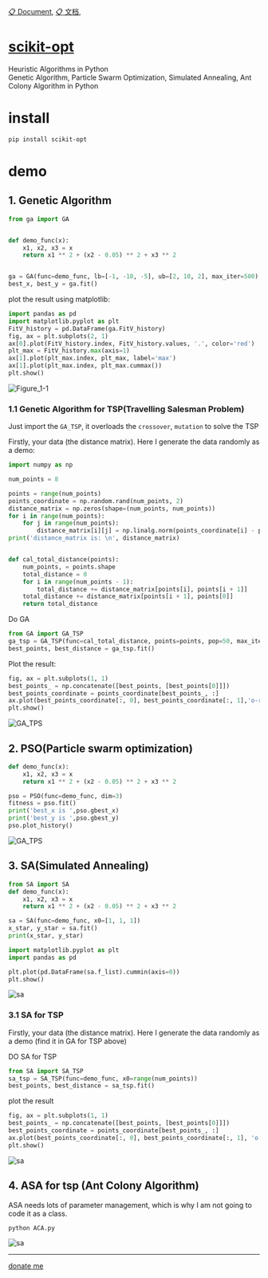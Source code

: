 [:clipboard: Document](https://scikit-opt.github.io/), [:clipboard: 文档](https://scikit-opt.github.io/),  


# [scikit-opt](https://github.com/guofei9987/scikit-opt)
Heuristic Algorithms in Python  
Genetic Algorithm, Particle Swarm Optimization, Simulated Annealing, Ant Colony Algorithm in Python

# install
```bash
pip install scikit-opt
```

# demo
## 1. Genetic Algorithm

```py
from ga import GA


def demo_func(x):
    x1, x2, x3 = x
    return x1 ** 2 + (x2 - 0.05) ** 2 + x3 ** 2


ga = GA(func=demo_func, lb=[-1, -10, -5], ub=[2, 10, 2], max_iter=500)
best_x, best_y = ga.fit()
```
plot the result using matplotlib:
```py
import pandas as pd
import matplotlib.pyplot as plt
FitV_history = pd.DataFrame(ga.FitV_history)
fig, ax = plt.subplots(2, 1)
ax[0].plot(FitV_history.index, FitV_history.values, '.', color='red')
plt_max = FitV_history.max(axis=1)
ax[1].plot(plt_max.index, plt_max, label='max')
ax[1].plot(plt_max.index, plt_max.cummax())
plt.show()
```

![Figure_1-1](https://i.imgur.com/yT7lm8a.png)

### 1.1 Genetic Algorithm for TSP(Travelling Salesman Problem)
Just import the `GA_TSP`, it overloads the `crossover`, `mutation` to solve the TSP

Firstly, your data (the distance matrix). Here I generate the data randomly as a demo:
```py
import numpy as np

num_points = 8

points = range(num_points)
points_coordinate = np.random.rand(num_points, 2)
distance_matrix = np.zeros(shape=(num_points, num_points))
for i in range(num_points):
    for j in range(num_points):
        distance_matrix[i][j] = np.linalg.norm(points_coordinate[i] - points_coordinate[j], ord=2)
print('distance_matrix is: \n', distance_matrix)


def cal_total_distance(points):
    num_points, = points.shape
    total_distance = 0
    for i in range(num_points - 1):
        total_distance += distance_matrix[points[i], points[i + 1]]
    total_distance += distance_matrix[points[i + 1], points[0]]
    return total_distance
```

Do GA
```py
from GA import GA_TSP
ga_tsp = GA_TSP(func=cal_total_distance, points=points, pop=50, max_iter=200, Pm=0.001)
best_points, best_distance = ga_tsp.fit()
```

Plot the result:
```py
fig, ax = plt.subplots(1, 1)
best_points_ = np.concatenate([best_points, [best_points[0]]])
best_points_coordinate = points_coordinate[best_points_, :]
ax.plot(best_points_coordinate[:, 0], best_points_coordinate[:, 1],'o-r')
plt.show()
```

![GA_TPS](https://github.com/guofei9987/pictures_for_blog/blob/master/heuristic_algorithm/ga_tsp.png?raw=true)


## 2. PSO(Particle swarm optimization)


```py
def demo_func(x):
    x1, x2, x3 = x
    return x1 ** 2 + (x2 - 0.05) ** 2 + x3 ** 2

pso = PSO(func=demo_func, dim=3)
fitness = pso.fit()
print('best_x is ',pso.gbest_x)
print('best_y is ',pso.gbest_y)
pso.plot_history()
```


![GA_TPS](https://github.com/guofei9987/pictures_for_blog/blob/master/heuristic_algorithm/pso.png?raw=true)

## 3. SA(Simulated Annealing)
```python
from SA import SA
def demo_func(x):
    x1, x2, x3 = x
    return x1 ** 2 + (x2 - 0.05) ** 2 + x3 ** 2

sa = SA(func=demo_func, x0=[1, 1, 1])
x_star, y_star = sa.fit()
print(x_star, y_star)

```

```python
import matplotlib.pyplot as plt
import pandas as pd

plt.plot(pd.DataFrame(sa.f_list).cummin(axis=0))
plt.show()
```
![sa](https://github.com/guofei9987/pictures_for_blog/blob/master/heuristic_algorithm/sa.png?raw=true)

### 3.1 SA for TSP
Firstly, your data (the distance matrix). Here I generate the data randomly as a demo (find it in GA for TSP above)

DO SA for TSP
```python
from SA import SA_TSP
sa_tsp = SA_TSP(func=demo_func, x0=range(num_points))
best_points, best_distance = sa_tsp.fit()
```

plot the result
```python
fig, ax = plt.subplots(1, 1)
best_points_ = np.concatenate([best_points, [best_points[0]]])
best_points_coordinate = points_coordinate[best_points_, :]
ax.plot(best_points_coordinate[:, 0], best_points_coordinate[:, 1], 'o-r')
plt.show()
```
![sa](https://github.com/guofei9987/pictures_for_blog/blob/master/heuristic_algorithm/sa_tsp.png?raw=true)

## 4. ASA for tsp (Ant Colony Algorithm)
ASA needs lots of parameter management, which is why I am not going to code it as a class.  

```bash
python ACA.py
```
![sa](https://github.com/guofei9987/pictures_for_blog/blob/master/heuristic_algorithm/aca_tsp.png?raw=true)


----------------------

[donate me](https://guofei9987.github.io/donate/)
